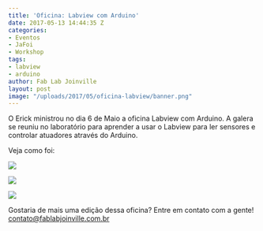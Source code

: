 ```yaml
---
title: 'Oficina: Labview com Arduino'
date: 2017-05-13 14:44:35 Z
categories:
- Eventos
- JaFoi
- Workshop
tags:
- labview
- arduino
author: Fab Lab Joinville
layout: post
image: "/uploads/2017/05/oficina-labview/banner.png"
---
```


O Erick ministrou no dia 6 de Maio a oficina Labview com Arduino. A galera se reuniu no laboratório para aprender a usar o Labview para ler sensores e controlar atuadores através do Arduino.

Veja como foi:

![]({{site.baseurl}}/uploads/2017/05/oficina-labview/banner.png)

![]({{site.baseurl}}/uploads/2017/05/oficina-labview/labview-1.jpg)

![]({{site.baseurl}}/uploads/2017/05/oficina-labview/labview-2.jpg)

Gostaria de mais uma edição dessa oficina? Entre em contato com a gente! <contato@fablabjoinville.com.br>
